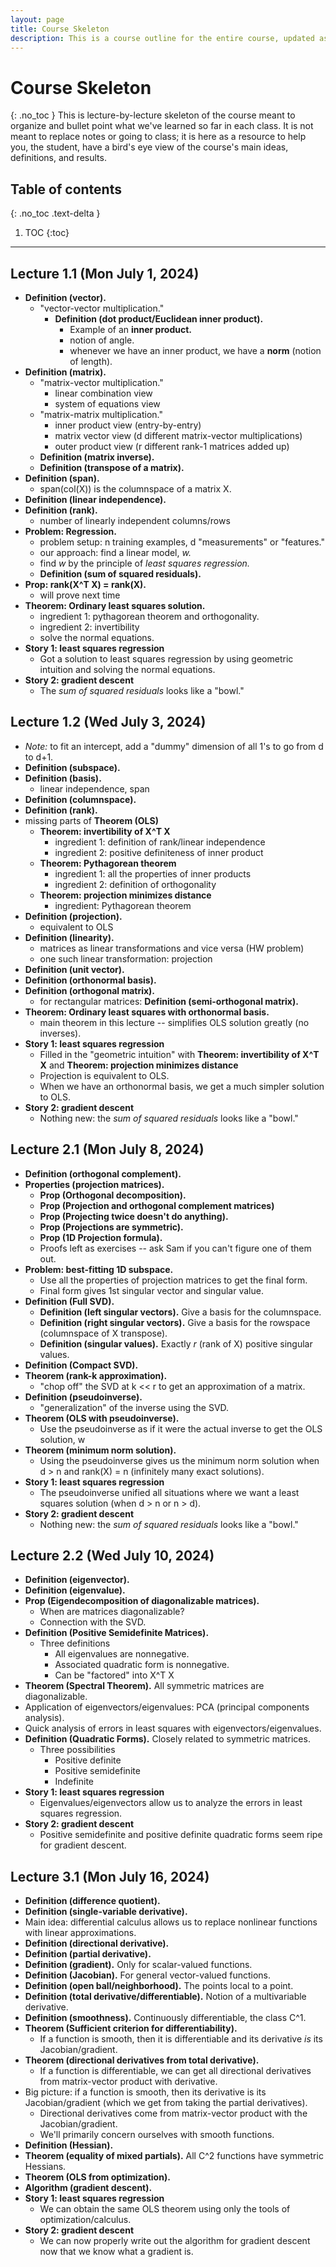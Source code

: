 ```yaml
---
layout: page
title: Course Skeleton
description: This is a course outline for the entire course, updated as we go.
---
```

# Course Skeleton
{: .no_toc }
This is lecture-by-lecture skeleton of the course meant to organize and bullet
point what we've learned so far in each class. It is not meant to replace notes
or going to class; it is here as a resource to help you, the student, have a bird's
eye view of the course's main ideas, definitions, and results.

## Table of contents
{: .no_toc .text-delta }

1. TOC
{:toc}

---

## Lecture 1.1 (Mon July 1, 2024)
- **Definition (vector).**
  - "vector-vector multiplication."
    - **Definition (dot product/Euclidean inner product).**
      - Example of an **inner product.** 
      - notion of angle.
      - whenever we have an inner product, we have a **norm** (notion of length).
- **Definition (matrix).**
  - "matrix-vector multiplication."
    - linear combination view
    - system of equations view
  - "matrix-matrix multiplication."
    - inner product view (entry-by-entry)
    - matrix vector view (d different matrix-vector multiplications)
    - outer product view (r different rank-1 matrices added up)
  - **Definition (matrix inverse).** 
  - **Definition (transpose of a matrix).**
- **Definition (span).**
  - span(col(X)) is the columnspace of a matrix X.
- **Definition (linear independence).**
- **Definition (rank).**
  - number of linearly independent columns/rows
- **Problem: Regression.**
  - problem setup: n training examples, d "measurements" or "features."
  - our approach: find a linear model, *w.*
  - find *w* by the principle of *least squares regression.*
  - **Definition (sum of squared residuals).**
- **Prop: rank(X^T X) = rank(X).**
  - will prove next time
- **Theorem: Ordinary least squares solution.**
  - ingredient 1: pythagorean theorem and orthogonality.
  - ingredient 2: invertibility
  - solve the normal equations.
- **Story 1: least squares regression**
  - Got a solution to least squares regression by using geometric intuition and solving the normal equations.
- **Story 2: gradient descent**
  - The *sum of squared residuals* looks like a "bowl."

## Lecture 1.2 (Wed July 3, 2024)
- *Note:* to fit an intercept, add a "dummy" dimension of all 1's to go from d to d+1.
- **Definition (subspace).** 
- **Definition (basis).**
  - linear independence, span
- **Definition (columnspace).**
- **Definition (rank).**
- missing parts of **Theorem (OLS)**
  - **Theorem: invertibility of X^T X**
    - ingredient 1: definition of rank/linear independence
    - ingredient 2: positive definiteness of inner product
  - **Theorem: Pythagorean theorem**
    - ingredient 1: all the properties of inner products
    - ingredient 2: definition of orthogonality
  - **Theorem: projection minimizes distance**
    - ingredient: Pythagorean theorem
- **Definition (projection).**
  - equivalent to OLS
- **Definition (linearity).**
  - matrices as linear transformations and vice versa (HW problem)
  - one such linear transformation: projection
- **Definition (unit vector).**
- **Definition (orthonormal basis).**
- **Definition (orthogonal matrix).**
  - for rectangular matrices: **Definition (semi-orthogonal matrix).**
- **Theorem: Ordinary least squares with orthonormal basis.**
  - main theorem in this lecture -- simplifies OLS solution greatly (no inverses).
- **Story 1: least squares regression**
  - Filled in the "geometric intuition" with **Theorem: invertibility of X^T X** and **Theorem: projection minimizes distance**
  - Projection is equivalent to OLS.
  - When we have an orthonormal basis, we get a much simpler solution to OLS.
- **Story 2: gradient descent**
  - Nothing new: the *sum of squared residuals* looks like a "bowl."

## Lecture 2.1 (Mon July 8, 2024)
- **Definition (orthogonal complement).**
- **Properties (projection matrices).**
  - **Prop (Orthogonal decomposition).**
  - **Prop (Projection and orthogonal complement matrices)**
  - **Prop (Projecting twice doesn't do anything).**
  - **Prop (Projections are symmetric).**
  - **Prop (1D Projection formula).**
  - Proofs left as exercises -- ask Sam if you can't figure one of them out.
- **Problem: best-fitting 1D subspace.**
  - Use all the properties of projection matrices to get the final form.
  - Final form gives 1st singular vector and singular value.
- **Definition (Full SVD).**
  - **Definition (left singular vectors).** Give a basis for the columnspace.
  - **Definition (right singular vectors).** Give a basis for the rowspace (columnspace of X transpose).
  - **Definition (singular values).** Exactly *r* (rank of X) positive singular values.
- **Definition (Compact SVD).**
- **Theorem (rank-k approximation).**
  - "chop off" the SVD at k << r to get an approximation of a matrix.
- **Definition (pseudoinverse).**
  - "generalization" of the inverse using the SVD.
- **Theorem (OLS with pseudoinverse).**
  - Use the pseudoinverse as if it were the actual inverse to get the OLS solution, w
- **Theorem (minimum norm solution).**
  - Using the pseudoinverse gives us the minimum norm solution when d > n and rank(X) = n (infinitely many exact solutions).
- **Story 1: least squares regression**
  - The pseudoinverse unified all situations where we want a least squares solution (when d > n or n > d).
- **Story 2: gradient descent**
  - Nothing new: the *sum of squared residuals* looks like a "bowl."

## Lecture 2.2 (Wed July 10, 2024)
- **Definition (eigenvector).**
- **Definition (eigenvalue).**
- **Prop (Eigendecomposition of diagonalizable matrices).**
  - When are matrices diagonalizable?
  - Connection with the SVD.
- **Definition (Positive Semidefinite Matrices).**
  - Three definitions
    - All eigenvalues are nonnegative.
    - Associated quadratic form is nonnegative.
    - Can be "factored" into X^T X
- **Theorem (Spectral Theorem).** All symmetric matrices are diagonalizable.
- Application of eigenvectors/eigenvalues: PCA (principal components analysis).
- Quick analysis of errors in least squares with eigenvectors/eigenvalues.
- **Definition (Quadratic Forms).** Closely related to symmetric matrices.
  - Three possibilities
    - Positive definite
    - Positive semidefinite
    - Indefinite
- **Story 1: least squares regression**
  - Eigenvalues/eigenvectors allow us to analyze the errors in least squares regression.
- **Story 2: gradient descent**
  - Positive semidefinite and positive definite quadratic forms seem ripe for gradient descent.

## Lecture 3.1 (Mon July 16, 2024)
- **Definition (difference quotient).**
- **Definition (single-variable derivative).**
- Main idea: differential calculus allows us to replace nonlinear functions with linear approximations.
- **Definition (directional derivative).**
- **Definition (partial derivative).**
- **Definition (gradient).** Only for scalar-valued functions.
- **Definition (Jacobian).** For general vector-valued functions.
- **Definition (open ball/neighborhood).** The points local to a point.
- **Definition (total derivative/differentiable).** Notion of a multivariable derivative.
- **Definition (smoothness).** Continuously differentiable, the class C^1.
- **Theorem (Sufficient criterion for differentiability).** 
  - If a function is smooth, then it is differentiable and its derivative *is* its Jacobian/gradient.
- **Theorem (directional derivatives from total derivative).**
  - If a function is differentiable, we can get all directional derivatives from matrix-vector product with derivative.
- Big picture: if a function is smooth, then its derivative is its Jacobian/gradient (which we get from taking the partial derivatives).
  - Directional derivatives come from matrix-vector product with the Jacobian/gradient.
  - We'll primarily concern ourselves with smooth functions.
- **Definition (Hessian).**
- **Theorem (equality of mixed partials).** All C^2 functions have symmetric Hessians.
- **Theorem (OLS from optimization).**
- **Algorithm (gradient descent).**
- **Story 1: least squares regression**
  - We can obtain the same OLS theorem using only the tools of optimization/calculus.
- **Story 2: gradient descent**
  - We can now properly write out the algorithm for gradient descent now that we know what a gradient is.